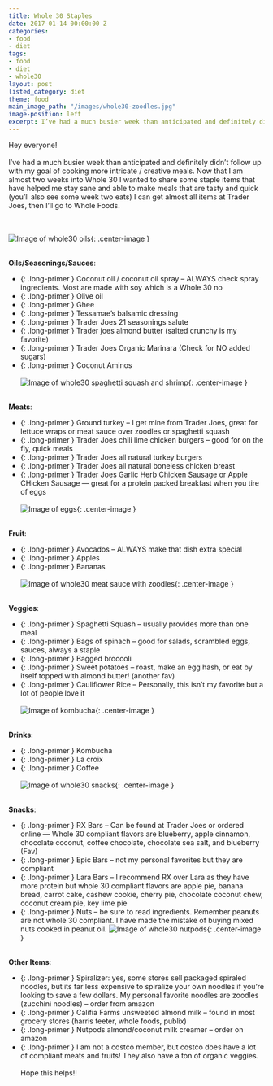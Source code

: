 ```yaml
---
title: Whole 30 Staples
date: 2017-01-14 00:00:00 Z
categories:
- food
- diet
tags:
- food
- diet
- whole30
layout: post
listed_category: diet
theme: food
main_image_path: "/images/whole30-zoodles.jpg"
image-position: left
excerpt: I’ve had a much busier week than anticipated and definitely didn’t follow up with my goal of cooking more intricate / creative meals. Now that I am almost two weeks into Whole 30 I wanted to share some staple items that have helped me stay sane and able to make meals that are tasty and quick (you’ll also see some week two eats) I can get almost all items at Trader Joes, then I’ll go to Whole Foods.
---
```


Hey everyone!
<br /><br />
I’ve had a much busier week than anticipated and definitely didn’t follow up with my goal of cooking more intricate / creative meals. Now that I am almost two weeks into Whole 30 I wanted to share some staple items that have helped me stay sane and able to make meals that are tasty and quick (you’ll also see some week two eats) I can get almost all items at Trader Joes, then I’ll go to Whole Foods.
<!-- excerpt -->
<br /><br />
![Image of whole30 oils](/images/whole30-oils.jpg){: .center-image }
<br /><br />

**Oils/Seasonings/Sauces**:
<br />
* {: .long-primer } Coconut oil / coconut oil spray – ALWAYS check spray ingredients. Most are made with soy which is a Whole 30 no
* {: .long-primer } Olive oil
* {: .long-primer } Ghee
* {: .long-primer } Tessamae’s balsamic dressing
* {: .long-primer } Trader Joes 21 seasonings salute
* {: .long-primer } Trader joes almond butter (salted crunchy is my favorite)
* {: .long-primer } Trader Joes Organic Marinara (Check for NO added sugars)
* {: .long-primer } Coconut Aminos
<br /><br />
![Image of whole30 spaghetti squash and shrimp](/images/whole30-squash.jpg){: .center-image }
<br /><br />

**Meats**:
<br />
* {: .long-primer } Ground turkey – I get mine from Trader Joes, great for lettuce wraps or meat sauce over zoodles or spaghetti squash
* {: .long-primer } Trader Joes chili lime chicken burgers – good for on the fly, quick meals
* {: .long-primer } Trader Joes all natural turkey burgers
* {: .long-primer } Trader Joes all natural boneless chicken breast
* {: .long-primer } Trader Joes Garlic Herb Chicken Sausage or Apple CHicken Sausage — great for a protein packed breakfast when you tire of eggs
<br /><br />
![Image of eggs](/images/whole30-eggs2.jpg){: .center-image }
<br /><br />

**Fruit**:
<br />
* {: .long-primer } Avocados – ALWAYS make that dish extra special
* {: .long-primer } Apples
* {: .long-primer } Bananas
<br /><br />
![Image of whole30 meat sauce with zoodles](/images/whole30-zoodles.jpg){: .center-image }
<br /><br />

**Veggies**:
<br />
* {: .long-primer } Spaghetti Squash – usually provides more than one meal
* {: .long-primer } Bags of spinach – good for salads, scrambled eggs, sauces, always a staple
* {: .long-primer } Bagged broccoli
* {: .long-primer } Sweet potatoes – roast, make an egg hash, or eat by itself topped with almond butter! (another fav)
* {: .long-primer } Cauliflower Rice – Personally, this isn’t my favorite but a lot of people love it
<br /><br />
![Image of kombucha](/images/whole30-kombucha.jpg){: .center-image }
<br /><br />

**Drinks**:
<br />
* {: .long-primer } Kombucha
* {: .long-primer } La croix
* {: .long-primer } Coffee
<br /><br />
![Image of whole30 snacks](/images/whole30-snacks.jpg){: .center-image }
<br /><br />

**Snacks**:
<br />
* {: .long-primer } RX Bars – Can be found at Trader Joes or ordered online — Whole 30 compliant flavors are blueberry, apple cinnamon, chocolate coconut, coffee chocolate, chocolate sea salt, and blueberry (Fav)
* {: .long-primer } Epic Bars – not my personal favorites but they are compliant
* {: .long-primer } Lara Bars – I recommend RX over Lara as they have more protein but whole 30 compliant flavors are apple pie, banana bread, carrot cake, cashew cookie, cherry pie, chocolate coconut chew, coconut cream pie, key lime pie
* {: .long-primer } Nuts – be sure to read ingredients. Remember peanuts are not whole 30 compliant. I have made the mistake of buying mixed nuts cooked in peanut oil.
![Image of whole30 nutpods](/images/whole30-nutpods.jpg){: .center-image }
<br /><br />

**Other Items**:
<br />
* {: .long-primer } Spiralizer: yes, some stores sell packaged spiraled noodles, but its far less expensive to spiralize your own noodles if you’re looking to save a few dollars. My personal favorite noodles are zoodles (zucchini noodles) – order from amazon
* {: .long-primer } Califia Farms unsweeted almond milk – found in most grocery stores (harris teeter, whole foods, publix)
* {: .long-primer } Nutpods almond/coconut milk creamer – order on amazon
* {: .long-primer } I am not a costco member, but costco does have a lot of compliant meats and fruits! They also have a ton of organic veggies.
<br /><br />
Hope this helps!!
